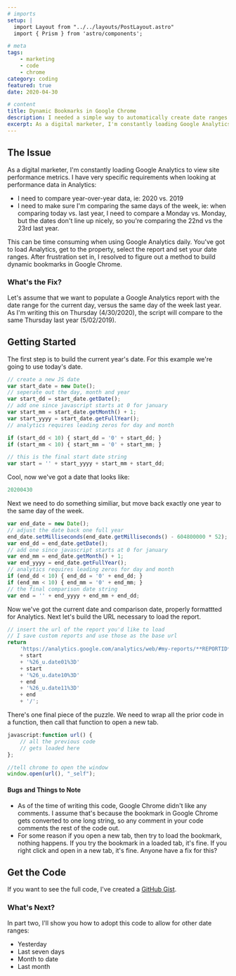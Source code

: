```yaml
---
# imports
setup: |
  import Layout from "../../layouts/PostLayout.astro"
  import { Prism } from 'astro/components';

# meta
tags:
    - marketing
    - code
    - chrome
category: coding
featured: true
date: 2020-04-30

# content
title: Dynamic Bookmarks in Google Chrome
description: I needed a simple way to automatically create date ranges for bookmarks in Google Chrome
excerpt: As a digital marketer, I'm constantly loading Google Analytics to view site performance metrics. I have a couple very specific requirements when looking at performance data in Analytics. I need to compare year-over-year data (2020 vs. 2019) and it needs to compare the same day of the week (Monday vs Monday).
---
```


## The Issue
As a digital marketer, I'm constantly loading Google Analytics to view site performance metrics. I have very specific requirements when looking at performance data in Analytics:

- I need to compare year-over-year data, ie: 2020 vs. 2019
- I need to make sure I'm comparing the same days of the week, ie: when comparing today vs. last year, I need to compare a Monday vs. Monday, but the dates don't line up nicely, so you're comparing the 22nd vs the 23rd last year.

This can be time consuming when using Google Analytics daily. You've got to load Analytics, get to the property, select the report and set your date ranges. After frustration set in, I resolved to figure out a method to build dynamic bookmarks in Google Chrome.

### What's the Fix?
Let's assume that we want to populate a Google Analytics report with the date range for the current day, versus the same day of the week last year. As I'm writing this on Thursday (4/30/2020), the script will compare to the same Thursday last year (5/02/2019).

## Getting Started

The first step is to build the current year's date. For this example we're going to use today's date.

```js
// create a new JS date
var start_date = new Date();
// seperate out the day, month and year
var start_dd = start_date.getDate();
// add one since javascript starts at 0 for january
var start_mm = start_date.getMonth() + 1;
var start_yyyy = start_date.getFullYear();
// analytics requires leading zeros for day and month

if (start_dd < 10) { start_dd = '0' + start_dd; }
if (start_mm < 10) { start_mm = '0' + start_mm; }

// this is the final start date string    
var start = '' + start_yyyy + start_mm + start_dd;
```

Cool, now we've got a date that looks like:
```js
20200430
```

Next we need to do something similiar, but move back exactly one year to the same day of the week.

```js
var end_date = new Date();
// adjust the date back one full year
end_date.setMilliseconds(end_date.getMilliseconds() - 604800000 * 52);
var end_dd = end_date.getDate();
// add one since javascript starts at 0 for january
var end_mm = end_date.getMonth() + 1;
var end_yyyy = end_date.getFullYear();
// analytics requires leading zeros for day and month
if (end_dd < 10) { end_dd = '0' + end_dd; }
if (end_mm < 10) { end_mm = '0' + end_mm; }
// the final comparison date string
var end = '' + end_yyyy + end_mm + end_dd;
```

Now we've got the current date and comparison date, properly formattted for Analytics. Next let's build the URL necessary to load the report.

```js
// insert the url of the report you'd like to load
// I save custom reports and use those as the base url
return
    'https://analytics.google.com/analytics/web/#my-reports/**REPORTID**/%3F_u.date00%3D'
    + start
    + '%26_u.date01%3D'
    + start
    + '%26_u.date10%3D'
    + end
    + '%26_u.date11%3D'
    + end
    + '/'; 
```

There's one final piece of the puzzle. We need to wrap all the prior code in a function, then call that function to open a new tab.

```js
javascript:function url() {
    // all the previous code
    // gets loaded here
};

//tell chrome to open the window
window.open(url(), "_self");
```

#### Bugs and Things to Note
- As of the time of writing this code, Google Chrome didn't like any comments. I assume that's because the bookmark in Google Chrome gets converted to one long string, so any comment in your code comments the rest of the code out.
- For some reason if you open a new tab, then try to load the bookmark, nothing happens. If you try the bookmark in a loaded tab, it's fine. If you right click and open in a new tab, it's fine. Anyone have a fix for this?

## Get the Code
If you want to see the full code, I've created a [GitHub Gist](https://gist.github.com/tusamni/1007292a8566ac5a7f7268626ee5f8ae).

### What's Next?
In part two, I'll show you how to adopt this code to allow for other date ranges:
- Yesterday
- Last seven days
- Month to date
- Last month